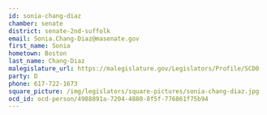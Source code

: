 ```yaml
---
id: sonia-chang-diaz
chamber: senate
district: senate-2nd-suffolk
email: Sonia.Chang-Diaz@masenate.gov
first_name: Sonia
hometown: Boston
last_name: Chang-Diaz
malegislature_url: https://malegislature.gov/Legislators/Profile/SCD0
party: D
phone: 617-722-1673
square_picture: /img/legislators/square-pictures/sonia-chang-diaz.jpg
ocd_id: ocd-person/4988891a-7204-4880-8f5f-776861f75b94
---
```

